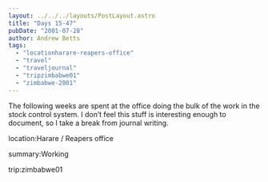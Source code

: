 ```yaml
---
layout: ../../../layouts/PostLayout.astro
title: "Days 15-47"
pubDate: "2001-07-28"
author: Andrew Betts
tags: 
  - "locationharare-reapers-office"
  - "travel"
  - "traveljournal"
  - "tripzimbabwe01"
  - "zimbabwe-2001"
---
```


The following weeks are spent at the office doing the bulk of the work in the stock control system. I don’t feel this stuff is interesting enough to document, so I take a break from journal writing.

location:Harare / Reapers office

summary:Working

trip:zimbabwe01
